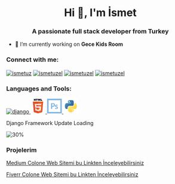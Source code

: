 <h1 align="center">Hi 👋, I'm İsmet</h1>
<h3 align="center">A passionate full stack developer from Turkey</h3>

- 🔭 I’m currently working on **Gece Kids Room**

<h3 align="left">Connect with me:</h3>
<p align="left">
<a href="https://twitter.com/ismetuzell" target="blank"><img align="center" src="https://raw.githubusercontent.com/rahuldkjain/github-profile-readme-generator/master/src/images/icons/Social/twitter.svg" alt="ismetuz" height="30" width="40" /></a>
<a href="https://fb.com/ismetuzel" target="blank"><img align="center" src="https://raw.githubusercontent.com/rahuldkjain/github-profile-readme-generator/master/src/images/icons/Social/facebook.svg" alt="ismetuzel" height="30" width="40" /></a>
<a href="https://instagram.com/ismetuzel" target="blank"><img align="center" src="https://raw.githubusercontent.com/rahuldkjain/github-profile-readme-generator/master/src/images/icons/Social/instagram.svg" alt="ismetuzel" height="30" width="40" /></a>
<a href="https://www.youtube.com/@cizmelikediduman" target="blank"><img align="center" src="https://raw.githubusercontent.com/rahuldkjain/github-profile-readme-generator/master/src/images/icons/Social/youtube.svg" alt="ismetuzel" height="30" width="40" /></a>
</p>

<h3 align="left">Languages and Tools:</h3>
<p align="left"> <a href="https://www.djangoproject.com/" target="_blank" rel="noreferrer"> <img src="https://cdn.worldvectorlogo.com/logos/django.svg" alt="django" width="40" height="40"/> </a> <a href="https://www.w3.org/html/" target="_blank" rel="noreferrer"> <img src="https://raw.githubusercontent.com/devicons/devicon/master/icons/html5/html5-original-wordmark.svg" alt="html5" width="40" height="40"/> </a> <a href="https://www.photoshop.com/en" target="_blank" rel="noreferrer"> <img src="https://raw.githubusercontent.com/devicons/devicon/master/icons/photoshop/photoshop-line.svg" alt="photoshop" width="40" height="40"/> </a> <a href="https://www.python.org" target="_blank" rel="noreferrer"> <img src="https://raw.githubusercontent.com/devicons/devicon/master/icons/python/python-original.svg" alt="python" width="40" height="40"/> </a> </p>

<p>Django Framework Update Loading</p>

![30%](https://progress-bar.dev/18)

<h3> Projelerim </h3>

<p> <a href="https://second-project-ismetuz.netlify.app/"> Medium Colone Web Sitemi bu Linkten İnceleyebilirsiniz <a/> </p>
<p> <a href="https://fiverr-clone-projects.netlify.app/"> Fiverr Colone Web Sitemi bu Linkten İnceleyebilirsiniz <a/> </p>
